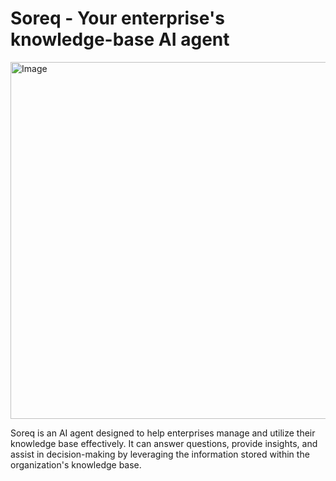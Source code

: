 # Soreq - Your enterprise's knowledge-base AI agent

<img width="571" alt="Image" src="https://github.com/user-attachments/assets/7f3889f1-a0b0-492d-9e90-8d8d78c44525" />

Soreq is an AI agent designed to help enterprises manage and utilize their knowledge base effectively. It can answer questions, provide insights, and assist in decision-making by leveraging the information stored within the organization's knowledge base.